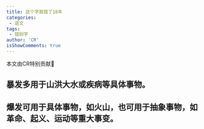 ```yaml
---
title: 这个字我错了16年
categories:
 - 语文
tags:
 - 错别字
author: 'CR'
isShowComments: true
---
```


本文由CR特别贡献🎉

<!-- more -->
## 暴发多用于山洪大水或疾病等具体事物。
## 爆发可用于具体事物，如火山，也可用于抽象事物，如革命、起义、运动等重大事变。